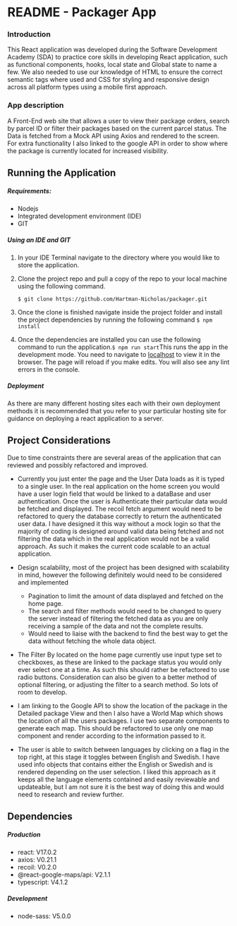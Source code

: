 # README - Packager App

### Introduction

This React application was developed  during the Software Development Academy (SDA) to practice core skills in developing React application, such as functional components, hooks, local state and Global state to name a few. We also needed to use our knowledge of HTML to ensure the correct semantic tags where used and CSS for styling and responsive design across all platform types using a mobile first approach.

### App description

A Front-End web site that allows a user to view their package orders, search by parcel ID or filter their packages based on the current parcel status. The Data is fetched from a Mock API using Axios and rendered to the screen. For extra functionality I also linked to the google API in order to show where the package is currently located for increased visibility. 

## Running the Application

##### Requirements:

- Nodejs
- Integrated development environment (IDE)
- GIT

##### Using an IDE and GIT

1. In your IDE Terminal navigate to the directory where you would like to store the application.

2. Clone the project repo and pull a copy of the repo to your local machine using the following command.

   `$ git clone https://github.com/Hartman-Nicholas/packager.git  `

3. Once the clone is finished navigate inside the project folder and install the project dependencies by running the following command
   `$ npm install `

4. Once the dependencies are installed you can use the following command to run the application.`$ npm run start`This runs the app in the development mode. You need to navigate to  [localhost](http://localhost:3000) to view it in the browser. The page will reload if you make edits. You will also see any lint errors in the console.

##### Deployment

As there are many different hosting sites each with their own deployment methods it is recommended that you refer to your particular hosting site for guidance on deploying a react application to a server. 



## Project Considerations

Due to time constraints there are several areas of the application that can reviewed and possibly refactored and improved.

- Currently you just enter the page and the User Data loads as it is typed to a single user. In the real application on the home screen you would have a user login field that would be linked to a dataBase and user authentication. Once the user is Authenticate their particular data would be fetched and displayed. The recoil fetch argument would need to be refactored to query the database correctly to return the authenticated user data. I have designed it this way without a mock login so that the majority of coding is designed around valid data being fetched and not filtering the data which in the real application would not be a valid approach. As such it makes the current code scalable to an actual application.

- Design scalability, most of the project has been designed with scalability in mind, however the following definitely would need to be considered and implemented
  - Pagination to limit the amount of data displayed and fetched on the home page.
  - The search and filter methods would need to be changed to query the server instead of filtering the fetched data as you are only receiving a sample of the data and not the complete results.
  - Would need to liaise with the backend to find the best way to get the data without fetching the whole data object.

- The Filter By located on the home page currently use input type set to checkboxes, as these are linked to the package status you would only ever select one at a time. As such this should rather be refactored to use radio buttons. Consideration can also be given to a better method of optional filtering, or adjusting the filter to a search method. So lots of room to develop.
- I am linking to the Google API to show the location of the package in the Detailed package View and then I also have a World Map which shows the location of all the users packages. I use two separate components to generate each map. This should be refactored to use only one map component and render according to the information passed to it.  
- The user is able to switch between languages by clicking on a flag in the top right, at this stage it toggles between English and Swedish. I have used info objects that contains either the English or Swedish and is rendered depending on the user selection. I liked this approach as it keeps all the language elements contained and easily reviewable and updateable, but I am not sure it is the best way of doing this and would need to research and review further.

## Dependencies

##### Production

- react: V17.0.2
- axios: V0.21.1
- recoil: V0.2.0
- @react-google-maps/api: V2.1.1
- typescript: V4.1.2

##### Development

- node-sass: V5.0.0

